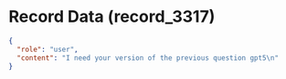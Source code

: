# Record Data (record_3317)

```json
{
  "role": "user",
  "content": "I need your version of the previous question gpt5\n"
}
```
